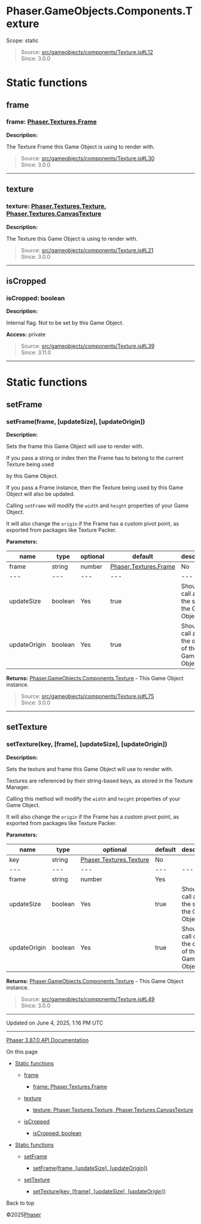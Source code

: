 # Phaser.GameObjects.Components.Texture

Scope:
static

> Source: [src/gameobjects/components/Texture.js#L12](https://github.com/phaserjs/phaser/blob/v3.87.0/src/gameobjects/components/Texture.js#L12)  
> Since: 3.0.0

# Static functions

## frame

### frame: [Phaser.Textures.Frame](../class/textures-frame.md)

**Description:**

The Texture Frame this Game Object is using to render with.

> Source: [src/gameobjects/components/Texture.js#L30](https://github.com/phaserjs/phaser/blob/v3.87.0/src/gameobjects/components/Texture.js#L30)  
> Since: 3.0.0

---

## texture

### texture: [Phaser.Textures.Texture](../class/textures-texture.md), [Phaser.Textures.CanvasTexture](../class/textures-canvastexture.md)

**Description:**

The Texture this Game Object is using to render with.

> Source: [src/gameobjects/components/Texture.js#L21](https://github.com/phaserjs/phaser/blob/v3.87.0/src/gameobjects/components/Texture.js#L21)  
> Since: 3.0.0

---

## isCropped

### isCropped: boolean

**Description:**

Internal flag. Not to be set by this Game Object.

**Access:** private

> Source: [src/gameobjects/components/Texture.js#L39](https://github.com/phaserjs/phaser/blob/v3.87.0/src/gameobjects/components/Texture.js#L39)  
> Since: 3.11.0

---

# Static functions

## setFrame

### <instance> setFrame(frame, [updateSize], [updateOrigin])

**Description:**

Sets the frame this Game Object will use to render with.

If you pass a string or index then the Frame has to belong to the current Texture being used

by this Game Object.

If you pass a Frame instance, then the Texture being used by this Game Object will also be updated.

Calling `setFrame` will modify the `width` and `height` properties of your Game Object.

It will also change the `origin` if the Frame has a custom pivot point, as exported from packages like Texture Packer.

**Parameters:**

| name | type | optional | default | description |
| --- | --- | --- | --- | --- |
| frame | string | number | [Phaser.Textures.Frame](../class/textures-frame.md) | No |  |
| --- | --- | --- | --- | --- |
| updateSize | boolean | Yes | true | Should this call adjust the size of the Game Object? |
| updateOrigin | boolean | Yes | true | Should this call adjust the origin of the Game Object? |

**Returns:** [Phaser.GameObjects.Components.Texture](gameobjects-components-texture.md) - This Game Object instance.

> Source: [src/gameobjects/components/Texture.js#L75](https://github.com/phaserjs/phaser/blob/v3.87.0/src/gameobjects/components/Texture.js#L75)  
> Since: 3.0.0

---

## setTexture

### <instance> setTexture(key, [frame], [updateSize], [updateOrigin])

**Description:**

Sets the texture and frame this Game Object will use to render with.

Textures are referenced by their string-based keys, as stored in the Texture Manager.

Calling this method will modify the `width` and `height` properties of your Game Object.

It will also change the `origin` if the Frame has a custom pivot point, as exported from packages like Texture Packer.

**Parameters:**

| name | type | optional | default | description |
| --- | --- | --- | --- | --- |
| key | string | [Phaser.Textures.Texture](../class/textures-texture.md) | No |  | The key of the texture to be used, as stored in the Texture Manager, or a Texture instance. |
| --- | --- | --- | --- | --- |
| frame | string | number | Yes |  | The name or index of the frame within the Texture. |
| updateSize | boolean | Yes | true | Should this call adjust the size of the Game Object? |
| updateOrigin | boolean | Yes | true | Should this call change the origin of the Game Object? |

**Returns:** [Phaser.GameObjects.Components.Texture](gameobjects-components-texture.md) - This Game Object instance.

> Source: [src/gameobjects/components/Texture.js#L49](https://github.com/phaserjs/phaser/blob/v3.87.0/src/gameobjects/components/Texture.js#L49)  
> Since: 3.0.0

---

Updated on June 4, 2025, 1:16 PM UTC

---

[Phaser 3.87.0 API Documentation](../../index.md)

On this page

* [Static functions](#static-functions)

  + [frame](#frame)

    - [frame: Phaser.Textures.Frame](#frame-phasertexturesframe)
  + [texture](#texture)

    - [texture: Phaser.Textures.Texture, Phaser.Textures.CanvasTexture](#texture-phasertexturestexture-phasertexturescanvastexture)
  + [isCropped](#iscropped)

    - [isCropped: boolean](#iscropped-boolean)
* [Static functions](#static-functions-1)

  + [setFrame](#setframe)

    - [<instance> setFrame(frame, [updateSize], [updateOrigin])](#instance-setframeframe-updatesize-updateorigin)
  + [setTexture](#settexture)

    - [<instance> setTexture(key, [frame], [updateSize], [updateOrigin])](#instance-settexturekey-frame-updatesize-updateorigin)

Back to top

©2025[Phaser](https://docs.phaser.io)